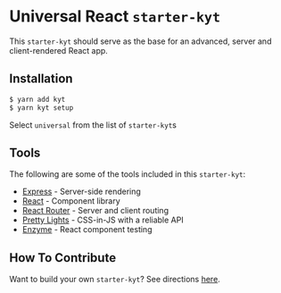 # Universal React `starter-kyt`

This `starter-kyt` should serve as the base for an advanced, server and client-rendered React app.

## Installation

```sh
$ yarn add kyt
$ yarn kyt setup
```

Select `universal` from the list of `starter-kyt`s

## Tools

The following are some of the tools included in this `starter-kyt`:

- [Express](https://expressjs.com/) - Server-side rendering
- [React](https://reactjs.org/) - Component library
- [React Router](https://reacttraining.com/react-router/) - Server and client routing
- [Pretty Lights](https://github.com/nytimes/pretty-lights) - CSS-in-JS with a reliable API
- [Enzyme](https://airbnb.io/enzyme/) - React component testing

## How To Contribute

Want to build your own `starter-kyt`?
See directions [here](https://github.com/NYTimes/kyt/blob/main/docs/Starterkyts.md).
